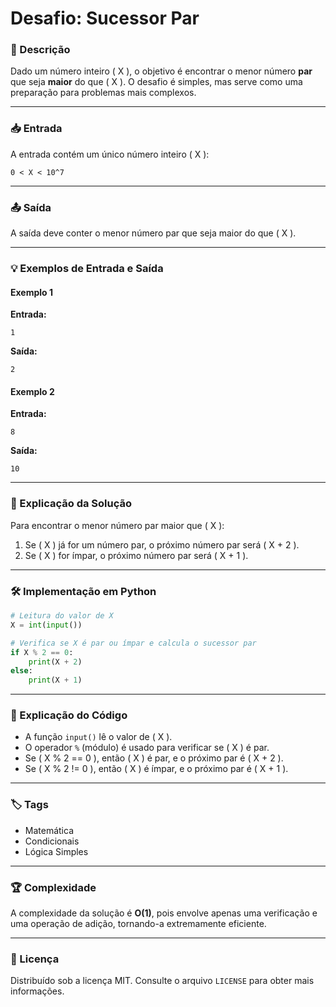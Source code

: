 # Desafio: Sucessor Par

### 📝 Descrição
Dado um número inteiro \( X \), o objetivo é encontrar o menor número **par** que seja **maior** do que \( X \). O desafio é simples, mas serve como uma preparação para problemas mais complexos.

---

### 📥 Entrada
A entrada contém um único número inteiro \( X \):
```
0 < X < 10^7
```

---

### 📤 Saída
A saída deve conter o menor número par que seja maior do que \( X \).

---

### 💡 Exemplos de Entrada e Saída

#### Exemplo 1
**Entrada:**
```
1
```
**Saída:**
```
2
```

#### Exemplo 2
**Entrada:**
```
8
```
**Saída:**
```
10
```

---

### 🚀 Explicação da Solução
Para encontrar o menor número par maior que \( X \):
1. Se \( X \) já for um número par, o próximo número par será \( X + 2 \).
2. Se \( X \) for ímpar, o próximo número par será \( X + 1 \).

---

### 🛠️ Implementação em Python

```python
# Leitura do valor de X
X = int(input())

# Verifica se X é par ou ímpar e calcula o sucessor par
if X % 2 == 0:
    print(X + 2)
else:
    print(X + 1)
```

---

### 🏅 Explicação do Código
- A função `input()` lê o valor de \( X \).
- O operador `%` (módulo) é usado para verificar se \( X \) é par.
- Se \( X \% 2 == 0 \), então \( X \) é par, e o próximo par é \( X + 2 \).
- Se \( X \% 2 != 0 \), então \( X \) é ímpar, e o próximo par é \( X + 1 \).

---

### 🏷️ Tags
- Matemática
- Condicionais
- Lógica Simples

---

### 🏆 Complexidade
A complexidade da solução é **O(1)**, pois envolve apenas uma verificação e uma operação de adição, tornando-a extremamente eficiente.

---

### 📂 Licença
Distribuído sob a licença MIT. Consulte o arquivo `LICENSE` para obter mais informações.
